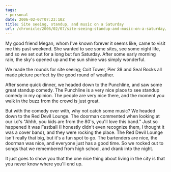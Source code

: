 ```yaml
---
tags:
- personal
date: 2006-02-07T07:23:10Z
title: Site seeing, standup, and music on a Saturday
url: /chronicle/2006/02/07/site-seeing-standup-and-music-on-a-saturday/
---
```


My good friend Megan, whom I've known forever it seems like, came to visit me this past weekend.  She wanted to see some sites, see some night life, and so we set out for a long but fun Saturday.  After some early morning rain, the sky's opened up and the sun shine was simply wonderful.

We made the rounds for site seeing; Coit Tower, Pier 39 and Seal Rocks all made picture perfect by the good round of weather.

After some quick dinner, we headed down to the Punchline, and saw some great standup comedy.  The Punchline is a very nice place to see standup comedy in my opinion. The people are very nice there, and the moment you walk in the buzz from the crowd is just great.

But with the comedy over with, why not catch some music?  We headed down to the Red Devil Lounge.  The doorman commented when looking at our i.d's "Ahhh, you kids are from the 80's, you'll love this band." Just so happened it was Fastball (I honestly didn't even recognize them, I thought it was a cover band), and they were rocking the place.  The Red Devil Lounge isn't really that big, but it's a fun spot to go. The bartenders are nice, the doorman was nice, and everyone just has a good time.  So we rocked out to songs that we remembered from high school, and drank into the night.

It just goes to show you that the one nice thing about living in the city is that you never know where you'll end up.
